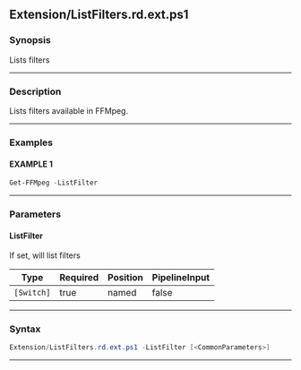 
Extension/ListFilters.rd.ext.ps1
--------------------------------
### Synopsis
Lists filters

---
### Description

Lists filters available in FFMpeg.

---
### Examples
#### EXAMPLE 1
```PowerShell
Get-FFMpeg -ListFilter
```

---
### Parameters
#### **ListFilter**

If set, will list filters






|Type      |Required|Position|PipelineInput|
|----------|--------|--------|-------------|
|`[Switch]`|true    |named   |false        |



---
### Syntax
```PowerShell
Extension/ListFilters.rd.ext.ps1 -ListFilter [<CommonParameters>]
```
---



